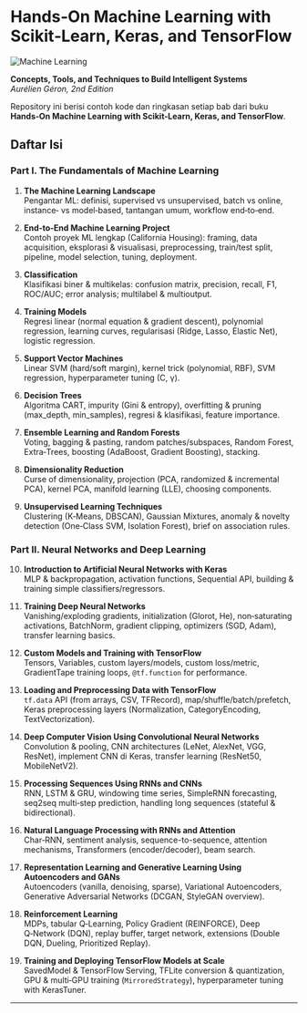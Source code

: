 # Hands‑On Machine Learning with Scikit‑Learn, Keras, and TensorFlow

![Machine Learning](link)

**Concepts, Tools, and Techniques to Build Intelligent Systems**  
_Aurélien Géron, 2nd Edition_

Repository ini berisi contoh kode dan ringkasan setiap bab dari buku **Hands‑On Machine Learning with Scikit‑Learn, Keras, and TensorFlow**.  

## Daftar Isi

### Part I. The Fundamentals of Machine Learning

1. **The Machine Learning Landscape**  
   Pengantar ML: definisi, supervised vs unsupervised, batch vs online, instance‑ vs model‑based, tantangan umum, workflow end‑to‑end.

2. **End‑to‑End Machine Learning Project**  
   Contoh proyek ML lengkap (California Housing): framing, data acquisition, eksplorasi & visualisasi, preprocessing, train/test split, pipeline, model selection, tuning, deployment.

3. **Classification**  
   Klasifikasi biner & multikelas: confusion matrix, precision, recall, F1, ROC/AUC; error analysis; multilabel & multioutput.

4. **Training Models**  
   Regresi linear (normal equation & gradient descent), polynomial regression, learning curves, regularisasi (Ridge, Lasso, Elastic Net), logistic regression.

5. **Support Vector Machines**  
   Linear SVM (hard/soft margin), kernel trick (polynomial, RBF), SVM regression, hyperparameter tuning (C, γ).

6. **Decision Trees**  
   Algoritma CART, impurity (Gini & entropy), overfitting & pruning (max_depth, min_samples), regresi & klasifikasi, feature importance.

7. **Ensemble Learning and Random Forests**  
   Voting, bagging & pasting, random patches/subspaces, Random Forest, Extra‑Trees, boosting (AdaBoost, Gradient Boosting), stacking.

8. **Dimensionality Reduction**  
   Curse of dimensionality, projection (PCA, randomized & incremental PCA), kernel PCA, manifold learning (LLE), choosing components.

9. **Unsupervised Learning Techniques**  
   Clustering (K‑Means, DBSCAN), Gaussian Mixtures, anomaly & novelty detection (One‑Class SVM, Isolation Forest), brief on association rules.

### Part II. Neural Networks and Deep Learning

10. **Introduction to Artificial Neural Networks with Keras**  
    MLP & backpropagation, activation functions, Sequential API, building & training simple classifiers/regressors.

11. **Training Deep Neural Networks**  
    Vanishing/exploding gradients, initialization (Glorot, He), non‑saturating activations, BatchNorm, gradient clipping, optimizers (SGD, Adam), transfer learning basics.

12. **Custom Models and Training with TensorFlow**  
    Tensors, Variables, custom layers/models, custom loss/metric, GradientTape training loops, `@tf.function` for performance.

13. **Loading and Preprocessing Data with TensorFlow**  
    `tf.data` API (from arrays, CSV, TFRecord), map/shuffle/batch/prefetch, Keras preprocessing layers (Normalization, CategoryEncoding, TextVectorization).

14. **Deep Computer Vision Using Convolutional Neural Networks**  
    Convolution & pooling, CNN architectures (LeNet, AlexNet, VGG, ResNet), implement CNN di Keras, transfer learning (ResNet50, MobileNetV2).

15. **Processing Sequences Using RNNs and CNNs**  
    RNN, LSTM & GRU, windowing time series, SimpleRNN forecasting, seq2seq multi‑step prediction, handling long sequences (stateful & bidirectional).

16. **Natural Language Processing with RNNs and Attention**  
    Char‑RNN, sentiment analysis, sequence-to-sequence, attention mechanisms, Transformers (encoder/decoder), beam search.

17. **Representation Learning and Generative Learning Using Autoencoders and GANs**  
    Autoencoders (vanilla, denoising, sparse), Variational Autoencoders, Generative Adversarial Networks (DCGAN, StyleGAN overview).

18. **Reinforcement Learning**  
    MDPs, tabular Q‑Learning, Policy Gradient (REINFORCE), Deep Q‑Network (DQN), replay buffer, target network, extensions (Double DQN, Dueling, Prioritized Replay).

19. **Training and Deploying TensorFlow Models at Scale**  
    SavedModel & TensorFlow Serving, TFLite conversion & quantization, GPU & multi‑GPU training (`MirroredStrategy`), hyperparameter tuning with KerasTuner.

---
